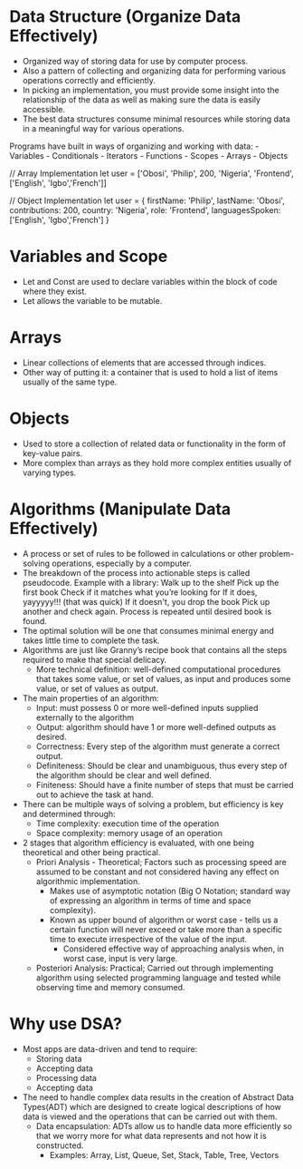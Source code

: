 # Data Structure (Organize Data Effectively)
- Organized way of storing data for use by computer process.
- Also a pattern of collecting and organizing data for performing various operations correctly and efficiently.
- In picking an implementation, you must provide some insight into the relationship of the data as well as making sure the data is easily accessible.
- The best data structures consume minimal resources while storing data in a meaningful way for various operations.

Programs have built in ways of organizing and working with data:
    - Variables
    - Conditionals
    - Iterators
    - Functions
    - Scopes
    - Arrays
    - Objects

// Array Implementation
let user = ['Obosi', 'Philip', 200, 'Nigeria', 'Frontend', ['English', 'Igbo','French']]

// Object Implementation
let user = {
    firstName: 'Philip',
    lastName: 'Obosi',
    contributions: 200,
    country: 'Nigeria',
    role: 'Frontend',
    languagesSpoken: ['English', 'Igbo','French']
}

# Variables and Scope
- Let and Const are used to declare variables within the block of code where they exist.
- Let allows the variable to be mutable.

# Arrays
- Linear collections of elements that are accessed through indices.
- Other way of putting it: a container that is used to hold a list of items usually of the same type.

# Objects
- Used to store a collection of related data or functionality in the form of key-value pairs.
- More complex than arrays as they hold more complex entities usually of varying types.

# Algorithms (Manipulate Data Effectively)
- A process or set of rules to be followed in calculations or other problem-solving operations, especially by a computer.
- The breakdown of the process into actionable steps is called pseudocode.
    Example with a library:
        Walk up to the shelf
        Pick up the first book
        Check if it matches what you’re looking for
        If it does, yayyyyy!!! (that was quick)
        If it doesn't, you drop the book
        Pick up another and check again.
        Process is repeated until desired book is found.
- The optimal solution will be one that consumes minimal energy and takes little time to complete the task.
- Algorithms are just like Granny’s recipe book that contains all the steps required to make that special delicacy.
    - More technical definition: well-defined computational procedures that takes some value, or set of values, as input and produces some value, or set of values as output.
- The main properties of an algorithm:
    - Input: must possess 0 or more well-defined inputs supplied externally to the algorithm
    - Output: algorithm should have 1 or more well-defined outputs as desired.
    - Correctness: Every step of the algorithm must generate a correct output.
    - Definiteness: Should be clear and unambiguous, thus every step of the algorithm should be clear and well defined.
    - Finiteness: Should have a finite number of steps that must be carried out to achieve the task at hand.
- There can be multiple ways of solving a problem, but efficiency is key and determined through:
    - Time complexity: execution time of the operation
    - Space complexity: memory usage of an operation
- 2 stages that algorithm efficiency is evaluated, with one being theoretical and other being practical.
    - Priori Analysis - Theoretical; Factors such as processing speed are assumed to be constant and not considered having any effect on algorithmic implementation.
        - Makes use of asymptotic notation (Big O Notation; standard way of expressing an algorithm in terms of time and space complexity).
        - Known as upper bound of algorithm or worst case - tells us a certain function will never exceed or take more than a specific time to execute irrespective of the value of the input.
            - Considered effective way of approaching analysis when, in worst case, input is very large.
    - Posteriori Analysis: Practical; Carried out through implementing algorithm using selected programming language and tested while observing time and memory consumed.

# Why use DSA?
- Most apps are data-driven and tend to require:
    - Storing data
    - Accepting data
    - Processing data
    - Accepting data
- The need to handle complex data results in the creation of Abstract Data Types(ADT) which are designed to create logical descriptions of how data is viewed and the operations that can be carried out with them.
    - Data encapsulation: ADTs allow us to handle data more efficiently so that we worry more for what data represents and not how it is constructed.
        - Examples: Array, List, Queue, Set, Stack, Table, Tree, Vectors